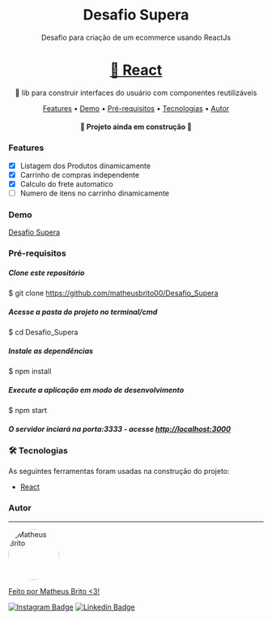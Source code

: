 <h1 align="center">Desafio Supera</h1>

<p align="center">Desafio para criação de um ecommerce usando ReactJs</p>
<h1 align="center">
    <a href="https://pt-br.reactjs.org/">🔗 React</a>
</h1>
<p align="center">🚀 lib para construir interfaces do usuário com componentes reutilizáveis</p>

<p align="center">
 <a href="#Features">Features</a> •
 <a href="#Demo">Demo</a> • 
 <a href="#Pré-requisitos">Pré-requisitos</a> • 
 <a href="#Tecnologias">Tecnologias</a> • 
 <a href="#autor">Autor</a>
</p>

<h4 align="center"> 
	🚧  Projeto ainda em construção  🚧
</h4>

### Features

- [x] Listagem dos Produtos dinamicamente
- [x] Carrinho de compras independente
- [x] Calculo do frete automatico
- [ ] Numero de itens no carrinho dinamicamente 

### Demo
 
<a href="https://desafio-supera.herokuapp.com/"> Desafio Supera </a>
 
### Pré-requisitos
 
 ##### Clone este repositório
$ git clone <https://github.com/matheusbrito00/Desafio_Supera>

##### Acesse a pasta do projeto no terminal/cmd
$ cd Desafio_Supera

##### Instale as dependências
$ npm install

##### Execute a aplicação em modo de desenvolvimento
$ npm start

##### O servidor inciará na porta:3333 - acesse <http://localhost:3000> 

### 🛠 Tecnologias

As seguintes ferramentas foram usadas na construção do projeto:

- [React](https://pt-br.reactjs.org/)

### Autor
---

<a href="https://github.com/matheusbrito00">
 <img style="border-radius: 50%" src="https://avatars.githubusercontent.com/u/59891247?s=400&u=0ca61d39b048a95728b053dda264efe22ca074ec&v=4" width="100px;" alt="Matheus Brito"/>
 <br />


Feito por Matheus Brito <3!

[![Instagram Badge](https://img.shields.io/badge/-@matheusbrit00-1ca0f1?style=flat-square&labelColor=1ca0f1&logo=instagram&logoColor=white&link=https://www.instagram.com/matheusbrit00/)](https://www.instagram.com/matheusbrit00/) [![Linkedin Badge](https://img.shields.io/badge/-Matheus-blue?style=flat-square&logo=Linkedin&logoColor=white&link=https://www.linkedin.com/in/matheusbrito00/)](https://www.linkedin.com/in/matheusbrito00/) 
                            
